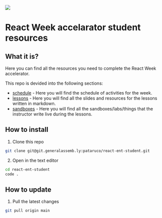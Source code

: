 ![](https://ga-dash.s3.amazonaws.com/production/assets/logo-9f88ae6c9c3871690e33280fcf557f33.png)

# React Week accelarator student resources

## What it is?

Here you can find all the resources you need to complete the React Week accelerator.

This repo is devided into the following sections:

- [schedule](./schedule/readme.md) - Here you will find the schedule of activities for the week.
- [lessons](./lessons/readme.md) - Here you will find all the slides and resources for the lessons written in markdown.
- [sandboxes](./sandboxes/readme.md) - Here you will find all the sandboxes/labs/things that the instructor write live during the lessons.

## How to install

1. Clone this repo

```sh
git clone git@git.generalassemb.ly:pataruco/react-ent-student.git
```

2. Open in the text editor

```sh
cd react-ent-student
code .
```

## How to update

1. Pull the latest changes

```sh
git pull origin main
```
